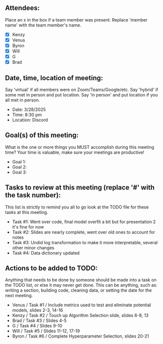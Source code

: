 ## Attendees:  
Place an x in the box if a team member was present. Replace 'member name' with the team member's name.    
- [X] Kenzy
- [X] Venus
- [X] Byron
- [X] Will
- [X] G
- [X] Brad

## Date, time, location of meeting:
Say 'virtual' if all members were on Zoom/Teams/Google/etc. Say 'hybrid' if some met in person and put location. Say 'in person' and put location if you all met in person.
- Date: 3/28/2025  
- Time: 8:30 pm
- Location: Discord  

## Goal(s) of this meeting:  
What is the one or more things you MUST accomplish during this meeting time? Your time is valuable, make sure your meetings are productive!  
- Goal 1: 
- Goal 2: 
- Goal 3: 

## Tasks to review at this meeting (replace '#' with the task number):
This list is strictly to remind you all to go look at the TODO file for these tasks at this meeting.
- Task #1: Went over code, final model overfit a bit but for presentation 2 it's fine for now
- Task #2: Slides are nearly complete, went over old ones to account for notes
- Task #3: Undid log transformation to make it more interpretable, several other minor changes
- Task #4: Data dictionary updated

## Actions to be added to TODO:
Anything that needs to be done by someone should be made into a task on the TODO list, or else it may never get done. This can be anything, such as: writing a section, building code, cleaning data, or setting the date for the next meeting.
- Venus / Task #1 / Include metrics used to test and eliminate potential models, slides 2-3, 14-16
- Kenzy / Task #2 / Touch up Algorithm Selection slide, slides 6-8, 13
- Brad / Task #3 / Slides 4-5
- G / Task #4 / Slides 9-10
- Will / Task #5 / Slides 11-12, 17-19
- Byron / Task #6 / Complete Hyperparameter Selection, slides 20-21
